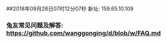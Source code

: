##2018年09月28日07时12分07秒 新址: 159.65.10.109
### 兔友常见问题及解答: https://github.com/wanggonging/d/blob/w/FAQ.md
